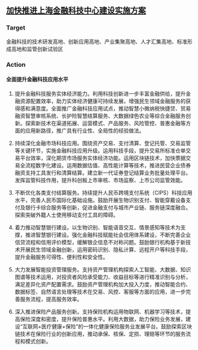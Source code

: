
## [加快推进上海金融科技中心建设实施方案](http://www.shanghai.gov.cn/nw2/nw2314/nw2319/nw12344/u26aw63390.html)

### Target 
金融科技的技术研发高地、创新应用高地、产业集聚高地、人才汇集高地、标准形成高地和监管创新试验区

### Action 
#### 全面提升金融科技应用水平
1. 提升金融科技服务实体经济能力。利用科技创新进一步丰富金融供给，提升金融资源配置效率，助力实体经济健康可持续发展，增强民生领域金融服务的获得感和满意度。全面推广金融科技应用试点，推动智慧小微纳税快捷贷、贸易融资智慧审核系统、长护险智慧结算服务、大数据绿色农业等综合金融服务创新。探索新技术在渠道拓展、运营模式、产品服务、风险管控、普惠金融等方面的应用新路径，推广具有行业性、全局性的经验做法。

2. 持续深化金融市场科技应用。围绕资产交易、支付清算、登记托管、交易监管等关键环节，实施金融科技应用升级。运用科技手段，提升交易所标准仓单交易平台效率，深化期货市场服务实体经济功能。运用区块链技术，加快票据交易全流程数字化建设。运用数据估值、高性能计算等技术，推进民营企业债券融资支持工具发行和清算结算。建立新一代证券登记结算业务批量处理平台。发挥监管科技作用，提升科创板上市审核、市场监察、上市公司监管效能。

3. 不断优化各类支付结算服务。持续提升人民币跨境支付系统（CIPS）科技应用水平，完善人民币国际化基础设施。鼓励开展生物识别支付、智能穿戴设备支付及银行卡综合服务等创新，促进金融支付与城市产业链、服务链深度融合。探索突破外籍人士使用移动支付工具的障碍。

4. 着力推动智慧银行建设。以生物识别、智能语音交互、情景感知等技术为支撑，推进智慧银行建设。强化金融科技赋能社会信用体系建设，不断完善企业信贷流程和信用评价模型，缓解银企信息不对称问题。鼓励银行机构基于新技术开展民生领域金融创新，运用密码识别、隐私计算、远程开户等科技手段，提升金融服务可得性、便利性和安全性。

5. 大力发展智能投资管理服务。支持资产管理机构探索人工智能、大数据、知识图谱等技术运用，对投资者风险承受能力、收益目标等进行精准识别与分析，满足差异化资产配置需求。鼓励资产管理机构加大投入力度，推动智能合约、数据标签、自然语言处理等技术在交易、风控、客服等方面的应用，进一步完善服务流程，提高服务效率。

6. 深入推进保险产品服务创新。支持保险机构运用物联网、机器学习等技术，提高保险深度和密度，提升保险普惠水平。利用大数据，助力保险业务发展，建设“互联网+医疗健康+保险”的一体化健康保险服务业发展平台。鼓励探索区块链技术在保险行业的创新应用，推动承保、核保、定损、理赔等环节的服务流程和模式创新。
